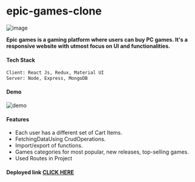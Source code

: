 # epic-games-clone
![image](https://user-images.githubusercontent.com/76626095/146687466-25df9180-7b56-4e8f-a02d-1a045bf1edf0.png)

**Epic games is a gaming platform where users can buy PC games. It's a responsive website with utmost focus on UI and functionalities.**


#### Tech Stack
 ``` sh
 Client: React Js, Redux, Material UI
 Server: Node, Express, MongoDB
 ```
 
 
 #### Demo
 ![demo](https://user-images.githubusercontent.com/91539305/173328642-72bd4ecc-30f6-4572-8231-013efdcbba37.gif)


 #### Features
- Each user has a different set of Cart Items.
- FetchingDataUsing CrudOperations.
- Import/export of functions.
- Games categories for most popular, new releases, top-selling games.
- Used Routes in Project


#### Deployed link [CLICK HERE](https://epicgames-clone.vercel.app)
